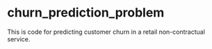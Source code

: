 # churn_prediction_problem
This is code for predicting customer churn in a retail non-contractual service.

